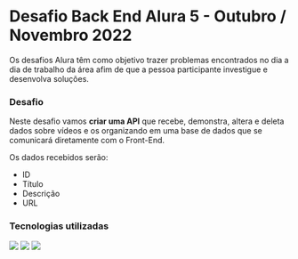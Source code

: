 # Desafio Back End Alura 5 -  Outubro / Novembro 2022



Os desafios Alura têm como objetivo trazer problemas encontrados no dia a dia de trabalho da área afim de que a pessoa participante investigue  e desenvolva soluções.



### Desafio

Neste desafio vamos **criar uma API** que recebe, demonstra, altera e deleta dados sobre vídeos e os organizando em uma base de dados que se comunicará diretamente com o Front-End.

Os dados recebidos serão:

- ID 
- Título
- Descrição 
- URL



### Tecnologias utilizadas



<img src="https://img.icons8.com/color/128/000000/java-coffee-cup-logo.png"/>				<img src="https://img.icons8.com/color/48/000000/mysql-logo.png"/>				<img src="https://img.icons8.com/color/128/000000/spring-logo.png"/>

